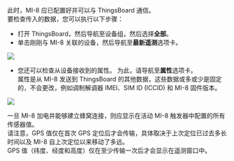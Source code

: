 此时，MI-8 应已配置好并可以与 ThingsBoard 通信。  
要检查传入的数据，您可以执行以下步骤：  

- 打开 ThingsBoard，然后导航至设备组，然后选择<b>全部</b>。  
- 单击刚刚与 MI-8 关联的设备，然后导航至<b>最新遥测</b>选项卡。  

![](/images/devices-library/ready-to-go-devices/mixed-input-8-channel-analog-cellular-logger/open-device-timeseries.png)

- 您还可以检查从设备接收到的属性。
    为此，请导航至**属性**选项卡。  
    属性是从 MI-8 发送到 ThingsBoard 的其他数据，这些数据或多或少是固定的，不会更改，例如调制解调器 IMEI、SIM ID (ICCID) 和 MI-8 固件版本。

![](/images/devices-library/ready-to-go-devices/mixed-input-8-channel-analog-cellular-logger/check-attributes.png)

一旦 MI-8 加电并能够建立蜂窝连接，则应显示在活动 MI-8 触发器中配置的所有传感器值。  
请注意，GPS 值仅在首次 GPS 定位后才会传输，具体取决于上次定位已过去多长时间以及 MI-8 自上次定位以来移动了多远。  
GPS 值（纬度、经度和高度）仅在至少传输一次后才会显示在遥测窗口中。